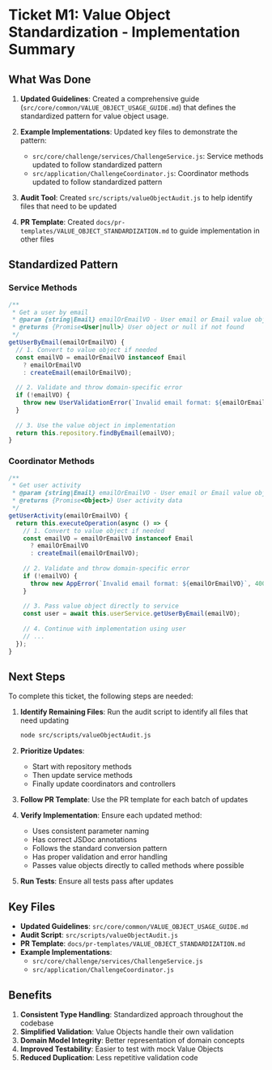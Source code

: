 # Ticket M1: Value Object Standardization - Implementation Summary

## What Was Done

1. **Updated Guidelines**: Created a comprehensive guide (`src/core/common/VALUE_OBJECT_USAGE_GUIDE.md`) that defines the standardized pattern for value object usage.

2. **Example Implementations**: Updated key files to demonstrate the pattern:
   - `src/core/challenge/services/ChallengeService.js`: Service methods updated to follow standardized pattern
   - `src/application/ChallengeCoordinator.js`: Coordinator methods updated to follow standardized pattern

3. **Audit Tool**: Created `src/scripts/valueObjectAudit.js` to help identify files that need to be updated

4. **PR Template**: Created `docs/pr-templates/VALUE_OBJECT_STANDARDIZATION.md` to guide implementation in other files

## Standardized Pattern

### Service Methods

```javascript
/**
 * Get a user by email
 * @param {string|Email} emailOrEmailVO - User email or Email value object
 * @returns {Promise<User|null>} User object or null if not found
 */
getUserByEmail(emailOrEmailVO) {
  // 1. Convert to value object if needed
  const emailVO = emailOrEmailVO instanceof Email 
    ? emailOrEmailVO 
    : createEmail(emailOrEmailVO);
  
  // 2. Validate and throw domain-specific error
  if (!emailVO) {
    throw new UserValidationError(`Invalid email format: ${emailOrEmailVO}`);
  }
  
  // 3. Use the value object in implementation
  return this.repository.findByEmail(emailVO);
}
```

### Coordinator Methods

```javascript
/**
 * Get user activity
 * @param {string|Email} emailOrEmailVO - User email or Email value object
 * @returns {Promise<Object>} User activity data
 */
getUserActivity(emailOrEmailVO) {
  return this.executeOperation(async () => {
    // 1. Convert to value object if needed
    const emailVO = emailOrEmailVO instanceof Email 
      ? emailOrEmailVO 
      : createEmail(emailOrEmailVO);
    
    // 2. Validate and throw domain-specific error
    if (!emailVO) {
      throw new AppError(`Invalid email format: ${emailOrEmailVO}`, 400);
    }
    
    // 3. Pass value object directly to service
    const user = await this.userService.getUserByEmail(emailVO);
    
    // 4. Continue with implementation using user
    // ...
  });
}
```

## Next Steps

To complete this ticket, the following steps are needed:

1. **Identify Remaining Files**: Run the audit script to identify all files that need updating
   ```bash
   node src/scripts/valueObjectAudit.js
   ```

2. **Prioritize Updates**:
   - Start with repository methods
   - Then update service methods
   - Finally update coordinators and controllers

3. **Follow PR Template**: Use the PR template for each batch of updates

4. **Verify Implementation**: Ensure each updated method:
   - Uses consistent parameter naming
   - Has correct JSDoc annotations
   - Follows the standard conversion pattern
   - Has proper validation and error handling
   - Passes value objects directly to called methods where possible

5. **Run Tests**: Ensure all tests pass after updates

## Key Files

- **Updated Guidelines**: `src/core/common/VALUE_OBJECT_USAGE_GUIDE.md`
- **Audit Script**: `src/scripts/valueObjectAudit.js`
- **PR Template**: `docs/pr-templates/VALUE_OBJECT_STANDARDIZATION.md`
- **Example Implementations**:
  - `src/core/challenge/services/ChallengeService.js`
  - `src/application/ChallengeCoordinator.js`

## Benefits

1. **Consistent Type Handling**: Standardized approach throughout the codebase
2. **Simplified Validation**: Value Objects handle their own validation
3. **Domain Model Integrity**: Better representation of domain concepts
4. **Improved Testability**: Easier to test with mock Value Objects
5. **Reduced Duplication**: Less repetitive validation code
